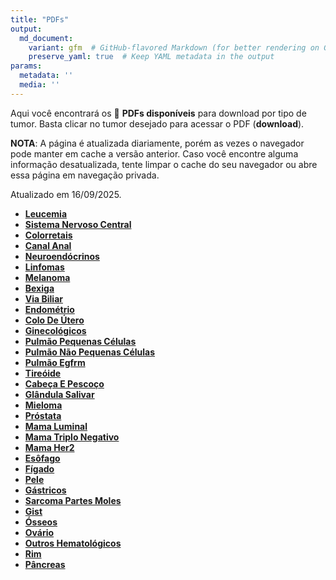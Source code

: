 ```yaml
---
title: "PDFs"
output: 
  md_document:
    variant: gfm  # GitHub-flavored Markdown (for better rendering on GitHub)
    preserve_yaml: true  # Keep YAML metadata in the output
params:
  metadata: ''
  media: ''
---
```


<script async src="https://scripts.simpleanalyticscdn.com/latest.js"></script>

Aqui você encontrará os 📝 **PDFs disponíveis** para download por tipo
de tumor. Basta clicar no tumor desejado para acessar o PDF
(**download**).

**NOTA**: A página é atualizada diariamente, porém as vezes o navegador
pode manter em cache a versão anterior. Caso você encontre alguma
informação desatualizada, tente limpar o cache do seu navegador ou abre
essa página em navegação privada.

Atualizado em 16/09/2025.

- [**Leucemia**](https://coeoralmeds-e768.restdb.io/media/68c8f36bf63b80480027acb9?download=true)
- [**Sistema Nervoso
  Central**](https://coeoralmeds-e768.restdb.io/media/68c8f36cf63b80480027acbc?download=true)
- [**Colorretais**](https://coeoralmeds-e768.restdb.io/media/68c8f36ff63b80480027acc1?download=true)
- [**Canal
  Anal**](https://coeoralmeds-e768.restdb.io/media/68c8f370f63b80480027acc3?download=true)
- [**Neuroendócrinos**](https://coeoralmeds-e768.restdb.io/media/68c8f372f63b80480027acc5?download=true)
- [**Linfomas**](https://coeoralmeds-e768.restdb.io/media/68c8f373f63b80480027acc7?download=true)
- [**Melanoma**](https://coeoralmeds-e768.restdb.io/media/68c8f375f63b80480027acc9?download=true)
- [**Bexiga**](https://coeoralmeds-e768.restdb.io/media/68c8f376f63b80480027accb?download=true)
- [**Via
  Biliar**](https://coeoralmeds-e768.restdb.io/media/68c8f377f63b80480027accd?download=true)
- [**Endométrio**](https://coeoralmeds-e768.restdb.io/media/68c8f379f63b80480027accf?download=true)
- [**Colo De
  Útero**](https://coeoralmeds-e768.restdb.io/media/68c8f37af63b80480027acd1?download=true)
- [**Ginecológicos**](https://coeoralmeds-e768.restdb.io/media/68c8f37cf63b80480027acd3?download=true)
- [**Pulmão Pequenas
  Células**](https://coeoralmeds-e768.restdb.io/media/68c8f37df63b80480027acd5?download=true)
- [**Pulmão Não Pequenas
  Células**](https://coeoralmeds-e768.restdb.io/media/68c8f37ff63b80480027acd7?download=true)
- [**Pulmão
  Egfrm**](https://coeoralmeds-e768.restdb.io/media/68c8f380f63b80480027acdd?download=true)
- [**Tireóide**](https://coeoralmeds-e768.restdb.io/media/68c8f383f63b80480027ace1?download=true)
- [**Cabeça E
  Pescoço**](https://coeoralmeds-e768.restdb.io/media/68c8f385f63b80480027ace3?download=true)
- [**Glândula
  Salivar**](https://coeoralmeds-e768.restdb.io/media/68c8f386f63b80480027ace5?download=true)
- [**Mieloma**](https://coeoralmeds-e768.restdb.io/media/68c8f388f63b80480027ace7?download=true)
- [**Próstata**](https://coeoralmeds-e768.restdb.io/media/68c8f389f63b80480027ace9?download=true)
- [**Mama
  Luminal**](https://coeoralmeds-e768.restdb.io/media/68c8f38cf63b80480027aced?download=true)
- [**Mama Triplo
  Negativo**](https://coeoralmeds-e768.restdb.io/media/68c8f38ef63b80480027acef?download=true)
- [**Mama
  Her2**](https://coeoralmeds-e768.restdb.io/media/68c8f38ff63b80480027acf1?download=true)
- [**Esôfago**](https://coeoralmeds-e768.restdb.io/media/68c8f390f63b80480027acf3?download=true)
- [**Fígado**](https://coeoralmeds-e768.restdb.io/media/68c8f392f63b80480027acf5?download=true)
- [**Pele**](https://coeoralmeds-e768.restdb.io/media/68c8f394f63b80480027acf7?download=true)
- [**Gástricos**](https://coeoralmeds-e768.restdb.io/media/68c8f395f63b80480027acf9?download=true)
- [**Sarcoma Partes
  Moles**](https://coeoralmeds-e768.restdb.io/media/68c8f397f63b80480027acfb?download=true)
- [**Gist**](https://coeoralmeds-e768.restdb.io/media/68c8f398f63b80480027acfd?download=true)
- [**Ósseos**](https://coeoralmeds-e768.restdb.io/media/68c8f39af63b80480027acff?download=true)
- [**Ovário**](https://coeoralmeds-e768.restdb.io/media/68c8f39bf63b80480027ad01?download=true)
- [**Outros
  Hematológicos**](https://coeoralmeds-e768.restdb.io/media/68c8f39cf63b80480027ad03?download=true)
- [**Rim**](https://coeoralmeds-e768.restdb.io/media/68c8f39ef63b80480027ad05?download=true)
- [**Pâncreas**](https://coeoralmeds-e768.restdb.io/media/68c8f3a0f63b80480027ad07?download=true)
